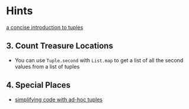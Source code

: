 # Hints

[a concise introduction to tuples][tuples]

## 3. Count Treasure Locations

- You can use `Tuple.second` with `List.map` to get a list of all the second values from a list of tuples

## 4. Special Places

- [simplifying code with ad-hoc tuples][ad-hoc-tuples]

[tuples]: [https://www.bekk.christmas/post/2020/1/once-twice-three-times-a-value]
[ad-hoc-tuples]: https://www.bekk.christmas/post/2020/7/simplify-your-code-with-ad-hoc-tuples